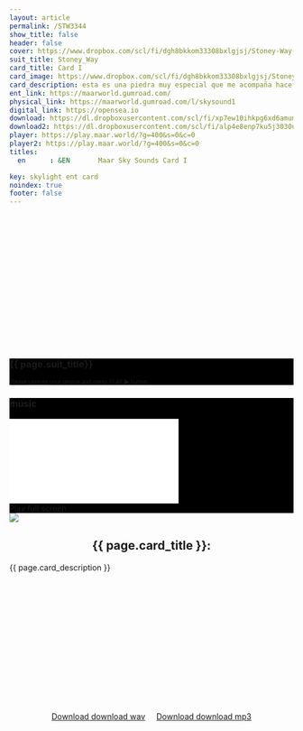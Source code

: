 ```yaml
---
layout: article
permalink: /STW3344
show_title: false
header: false
cover: https://www.dropbox.com/scl/fi/dgh8bkkom33308bxlgjsj/Stoney-Way-Cover.jpg?rlkey=5s2g0qf0xq5335vamiigc1asv&raw=1
suit_title: Stoney_Way
card_title: Card I
card_image: https://www.dropbox.com/scl/fi/dgh8bkkom33308bxlgjsj/Stoney-Way-Cover.jpg?rlkey=5s2g0qf0xq5335vamiigc1asv&raw=1
card_description: esta es una piedra muy especial que me acompaña hace años y viene de aguas corrientes en Uruguay. qué opinas de volver a trabajar en la edición Stoney Way? poc a poc i amb bona lletra
ent_link: https://maarworld.gumroad.com/
physical_link: https://maarworld.gumroad.com/l/skysound1
digital_link: https://opensea.io
download: https://dl.dropboxusercontent.com/scl/fi/xp7ew10ihkpg6xd6amumg/Stoney_Way_Mix-10-09-22.mp3?rlkey=b8s5c3mg2n89stv5xzou4tpln&raw=1
download2: https://dl.dropboxusercontent.com/scl/fi/alp4e8enp7ku5j3030uuk/Stoney_Way_Mix-10-09-22.wav?rlkey=7qr7x5pfuz0ou6sb30bkm7pgj&raw=1
player: https://play.maar.world/?g=400&s=0&c=0 
player2: https://play.maar.world/?g=400&s=0&c=0
titles:
  en      : &EN       Maar Sky Sounds Card I

key: skylight ent card 
noindex: true
footer: false
---
```


<div class="hero hero--dark" style='height: 233px; background-image: url("/img/433.1b.jpg");'>
  <div class="hero__content">  
  </div>
</div>

<div class="hero hero--center" style="background-color: #000000;">
  <div class="hero__content">
    <h3>{{ page.suit_title}}</h3>
  <p style="font-size: 70%;">Please <a href="https://support.apple.com/en-gb/HT208353" rel="unmute" target="_blank">unmute</a> your device and press PLAY ▶️ button.</p>
  </div>
</div>

<div class="hero hero--center" style="background-color: #000000;">
  <div class="hero__content">
    <h3>music</h3>
  </div>

  <div class="container">
    <iframe class="responsive-iframe" src="{{ page.player }}" style="border: 0"></iframe>
  </div>
</div>

<div class="hero hero--center" style="background-color: #000000;">
  <div class="hero__content">
    <a href="{{ page.player }}" rel="Maar World Player" target="_blank"> Play full screen</a>
</div>
</div>


<div class="item">
  <div class="item__image">
  <img class="image image--lg" src="{{ page.card_image}}" style="margin:0 auto; display:block;"/>
  </div>
  <div class="item__content">
    <div class="item__header">
    <div style="text-align: center;">
      <h2>{{ page.card_title }}:</h2>
    </div>    
    </div>
    <div class="item__description">
      <p>{{ page.card_description }}</p>
    </div>
  </div>
</div>



<div class="hero hero--dark" style='height: 233px; background-image: url("/img/433.2.jpg");'>
  <div class="hero__content">  
  </div>
</div>


<div class="hero hero--dark" style="height: 233px;">
  <div class="hero__content" style="display: flex; justify-content: center; align-items: center;">
    <a href="{{ page.download }}" class="button button--info">
      <span class="material-symbols-outlined">Download</span> download wav 
    </a>
    <span style="margin: 0 10px;"></span> <!-- Adjust the value as per your preference -->
    <a href="{{ page.download2 }}" class="button button--error">
      <span class="material-symbols-outlined">Download</span> download mp3
    </a>
  </div>
</div>
